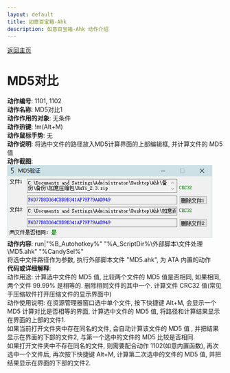 ```yaml
---
layout: default
title: 如意百宝箱-Ahk
description: 如意百宝箱-Ahk 动作介绍
---
```

<link rel="stylesheet" href="../actions/css/atom-one-light.min.css">
<script src="../actions/js/highlight.min.js"></script>
<script>hljs.highlightAll();</script>

[返回主页](../index.md)

# [](#header-2) MD5对比

**动作编号**: 1101, 1102  
**动作名称**: MD5对比1  
**动作作用的对象**: 无条件  
**动作热键**: !m(Alt+M)  
**动作鼠标手势**: 无  
**动作说明**: 将选中文件的路径放入MD5计算界面的上部编辑框, 并计算文件的 MD5 值  
**动作截图**:  
  ![MD5对比1](img1/1101.png)   
**动作内容**: run|"%B_Autohotkey%" "%A_ScriptDir%\外部脚本\文件处理\MD5.ahk" "%CandySel%"  
将选中文件路径作为参数, 执行外部脚本文件 "MD5.ahk", 为 ATA 内置的动作  
**代码或详细解释**:  
动作用途: 计算选中文件的 MD5 值, 比较两个文件的 MD5 值是否相同, 如果相同, 两个文件 99.99% 是相等的. 删除相同文件的其中一个. 计算文件 CRC32 值(常见于压缩软件打开压缩文件的显示界面中)  
动作使用说明: 在资源管理器窗口选中单个文件, 按下快捷键 Alt+M, 会显示一个 MD5 计算对比是否相等的界面, 计算选中文件的 MD5 值, 将路径和计算结果显示在界面的上部的文件1.  
如果当前打开文件夹中存在同名的文件, 会自动计算该文件的 MD5 值 , 并把结果显示在界面的下部的文件2, 与第一个选中的文件的 MD5 比较是否相同.  
如果打开文件夹中不存在同名的文件, 则需要配合动作 1102(如意内置函数), 再次选中一个文件后, 再次按下快捷键 Alt+M, 计算第二次选中的文件的 MD5 值, 并把结果显示在界面的下部的文件2.  